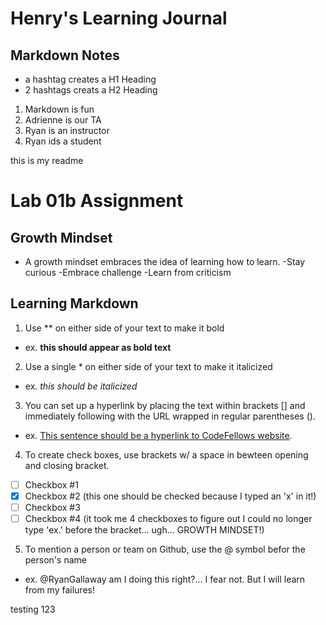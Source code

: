# Henry's Learning Journal

## Markdown Notes
- a hashtag creates a H1 Heading
- 2 hashtags creats a H2 Heading

1. Markdown is fun
1. Adrienne is our TA
1. Ryan is an instructor
1. Ryan ids a student

this is my readme

# Lab 01b Assignment

## Growth Mindset
 - A growth mindset embraces the idea of learning how to learn. 
  -Stay curious
  -Embrace challenge
  -Learn from criticism
  
## Learning Markdown
1. Use ** on either side of your text to make it bold
  - ex. **this should appear as bold text**
2. Use a single * on either side of your text to make it italicized
 - ex. *this should be italicized*
3. You can set up a hyperlink by placing the text within brackets [] and immediately following with the URL wrapped in regular parentheses ().
 - ex. [This sentence should be a hyperlink to CodeFellows website](https://www.codefellows.org/).
4. To create check boxes, use brackets w/ a space in bewteen opening and closing bracket.
 - [ ] Checkbox #1
 - [x] Checkbox #2 (this one should be checked because I typed an 'x' in it!)
 - [ ] Checkbox #3
 - [ ] Checkbox #4 (it took me 4 checkboxes to figure out I could no longer type 'ex.' before the bracket... ugh... GROWTH MINDSET!)
5. To mention a person or team on Github, use the @ symbol befor the person's name
 - ex. @RyanGallaway am I doing this right?... I fear not. But I will learn from my failures!

testing 123
